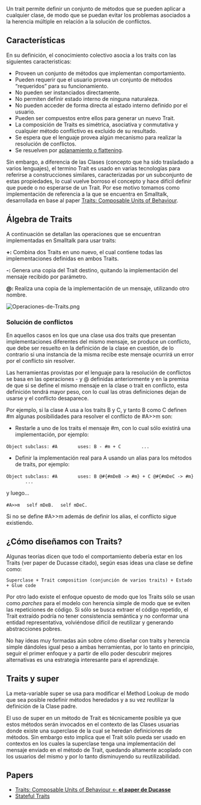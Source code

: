 Un trait permite definir un conjunto de métodos que se pueden aplicar a cualquier clase, de modo que se puedan evitar los problemas asociados a la herencia múltiple en relación a la solución de conflictos.

Características
---------------

En su definición, el conocimiento colectivo asocia a los traits con las siguientes caracteristicas:

-   Proveen un conjunto de métodos que implementan comportamiento.
-   Pueden requerir que el usuario provea un conjunto de métodos “requeridos” para su funcionamiento.
-   No pueden ser instanciados directamente.
-   No permiten definir estado interno de ninguna naturaleza.
-   No pueden acceder de forma directa al estado interno definido por el usuario.
-   Pueden ser compuestos entre ellos para generar un nuevo Trait.
-   La composición de Traits es simétrica, asociativa y conmutativa y cualquier método conflictivo es excluido de su resultado.
-   Se espera que el lenguaje provea algún mecanismo para realizar la resolución de conflictos.
-   Se resuelven por [aplanamiento o flattening](flattening-vs-linearization.html).

Sin embargo, a diferencia de las Clases (concepto que ha sido trasladado a varios lenguajes), el termino Trait es usado en varias tecnologías para referirse a construcciones similares, caracterizadas por un subconjunto de estas propiedades, lo cual vuelve borroso el concepto y hace difícil definir que puede o no esperarse de un Trait. Por ese motivo tomamos como implementación de referencia a la que se encuentra en Smalltalk, desarrollada en base al paper [Traits: Composable Units of Behaviour](http://scg.unibe.ch/archive/papers/Scha03aTraits.pdf).

Álgebra de Traits
-----------------

A continuación se detallan las operaciones que se encuentran implementadas en Smalltalk para usar traits:

**+:** Combina dos Traits en uno nuevo, el cual contiene todas las implementaciones definidas en ambos Traits.

**-:** Genera una copia del Trait destino, quitando la implementación del mensaje recibido por parámetro.

**@:** Realiza una copia de la implementación de un mensaje, utilizando otro nombre.

![](Operaciones-de-Traits.png "Operaciones-de-Traits.png")

### Solución de conflictos

En aquellos casos en los que una clase usa dos traits que presentan implementaciones diferentes del mismo mensaje, se produce un conflicto, que debe ser resuelto en la definición de la clase en cuestión, de lo contrario si una instancia de la misma recibe este mensaje ocurrirá un error por el conflicto sin resolver.

Las herramientas provistas por el lenguaje para la resolución de conflictos se basa en las operaciones - y @ definidas anteriormente y en la premisa de que si se define el mismo mensaje en la clase o trait en conflicto, esta definición tendrá mayor peso, con lo cual las otras definiciones dejan de usarse y el conflicto desaparece.

Por ejemplo, si la clase A usa a los traits B y C, y tanto B como C definen \#m algunas posibilidades para resolver el conflicto de \#A&gt;&gt;m son:

-   Restarle a uno de los traits el mensaje \#m, con lo cual sólo existirá una implementación, por ejemplo:

`Object subclass: #A`
`       uses: B - #m + C`
`       ...`

-   Definir la implementación real para A usando un alias para los métodos de traits, por ejemplo:

`Object subclass: #A`
`       uses: B @#{#mDeB -> #m} + C @#{#mDeC -> #m}`
`       ...`

y luego...

`#A>>m`
`  self mDeB.`
`  self mDeC.`

Si no se define \#A&gt;&gt;m además de definir los alias, el conflicto sigue existiendo.

¿Cómo diseñamos con Traits?
---------------------------

Algunas teorías dicen que todo el comportamiento debería estar en los Traits (ver paper de Ducasse citado), según esas ideas una clase se define como:

`Superclase + Trait composition (conjunción de varios traits) + Estado + Glue code `

Por otro lado existe el enfoque opuesto de modo que los Traits sólo se usan como *parches* para el modelo con herencia simple de modo que se eviten las repeticiones de código. Si sólo se busca extraer el código repetido, el Trait extraído podría no tener consistencia semántica y no conformar una entidad representativa, volviéndose difícil de reutilizar y generando abstracciones pobres.

No hay ideas muy formadas aún sobre cómo diseñar con traits y herencia simple dándoles igual peso a ambas herramientas, por lo tanto en principio, seguir el primer enfoque y a partir de ello poder descubrir mejores alternativas es una estrategia interesante para el aprendizaje.

Traits y super
--------------

La meta-variable super se usa para modificar el Method Lookup de modo que sea posible redefinir métodos heredados y a su vez reutilizar la definición de la Clase padre.

El uso de super en un método de Trait es técnicamente posible ya que estos métodos serán invocados en el contexto de las Clases usuarias donde existe una superclase de la cual se heredan definiciones de métodos. Sin embargo esto implica que el Trait sólo pueda ser usado en contextos en los cuales la superclase tenga una implementación del mensaje enviado en el método de Trait, quedando altamente acoplado con los usuarios del mismo y por lo tanto disminuyendo su reutilizabilidad.

Papers
------

-   [Traits: Composable Units of Behaviour &lt;- **el paper de Ducasse**](http://scg.unibe.ch/archive/papers/Scha03aTraits.pdf)
-   [Stateful Traits](http://scg.unibe.ch/archive/papers/Berg07aStatefulTraits.pdf)


